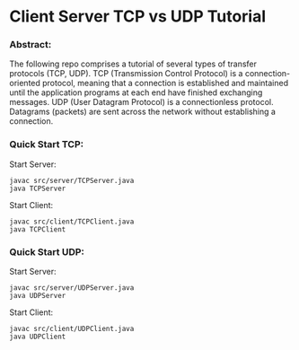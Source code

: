 # Client Server TCP vs UDP Tutorial

### Abstract:
The following repo comprises a tutorial of several types of transfer protocols (TCP, UDP). TCP (Transmission Control Protocol) is a connection-oriented protocol, meaning that a connection is established and maintained until the application programs at each end have finished exchanging messages. UDP (User Datagram Protocol) is a connectionless protocol. Datagrams (packets) are sent across the network without establishing a connection.


### Quick Start TCP:

Start Server:

    javac src/server/TCPServer.java
    java TCPServer

Start Client:

    javac src/client/TCPClient.java
    java TCPClient

### Quick Start UDP:

Start Server:

    javac src/server/UDPServer.java
    java UDPServer

Start Client:

    javac src/client/UDPClient.java
    java UDPClient